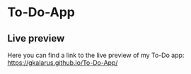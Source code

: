 # To-Do-App

## Live preview

Here you can find a link to the live preview of my To-Do app:
https://gkalarus.github.io/To-Do-App/
